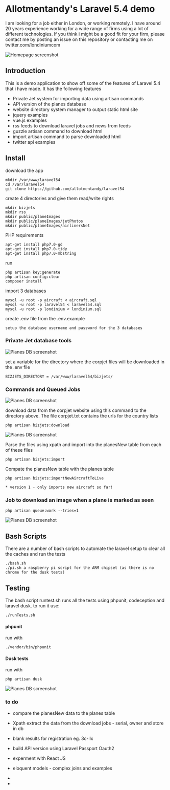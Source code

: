 # Allotmentandy's Laravel 5.4 demo

I am looking for a job either in London, or working remotely. I have around 20 years experience working for a wide range of firms using a lot of different technologies. If you think i might be a good fit for your firm, please contact me by posting an issue on this repository or contacting me on twitter.com/londiniumcom

![Homepage screenshot](/tests/Browser/screenshots/home.png)

## Introduction

This is a demo application to show off some of the features of Laravel 5.4 that i have made. It has the following features

- Private Jet system for importing data using artisan commands 
- API version of the planes database 
- website directory system manager to output static html site
- jquery examples
- vue.js examples
- rss feeds to download laravel jobs and news from feeds
- guzzle artisan command to download html
- import artisan command to parse downloaded html
- twitter api examples 

## Install

download the app 
```
mkdir /var/www/laravel54
cd /var/laravel54
git clone https://github.com/allotmentandy/laravel54
```

create 4 directories and give them read/write rights

```
mkdir bizjets
mkdir rss
mkdir public/planeImages
mkdir public/planeImages/jetPhotos
mkdir public/planeImages/airlinersNet
```

PHP requirements
```
apt-get install php7.0-gd
apt-get install php7.0-tidy
apt-get install php7.0-mbstring
```

run
``` 
php artisan key:generate
php artisan config:clear
composer install
```

import 3 databases

```
mysql -u root -p aircraft < aircraft.sql
mysql -u root -p laravel54 < laravel54.sql
mysql -u root -p londinium < londinium.sql

```
create .env file from the .env.example
```
setup the database username and password for the 3 databases
```

### Private Jet database tools

![Planes DB screenshot](/tests/Browser/screenshots/planesList.png)


set a variable for the directory where the corpjet files will be downloaded in the .env file

``` 
BIZJETS_DIRECTORY = /var/www/laravel54/bizjets/
```

### Commands and Queued Jobs

![Planes DB screenshot](/tests/Browser/screenshots/artisan.png)


download data from the corpjet website using this command to the directory above. The file corpjet.txt contains the urls for the country lists


```
php artisan bizjets:download
```

![Planes DB screenshot](/tests/Browser/screenshots/downloader.png)


Parse the files using xpath and import into the planesNew table from each of these files 

```
php artisan bizjets:import
```

Compate the planesNew table with the planes table

```
php artisan bizjets:importNewAircraftToLive 

* version 1 - only imports new aircraft so far!
```


### Job to download an image when a plane is marked as seen

```
php artisan queue:work --tries=1
```

![Planes DB screenshot](/tests/Browser/screenshots/queue.png)

## Bash Scripts

There are a number of bash scripts to automate the laravel setup to clear all the caches and run the tests

```
./bash.sh 
./pi.sh a raspberry pi script for the ARM chipset (as there is no chrome for the dusk tests)
```

## Testing

The bash script runtest.sh runs all the tests using phpunit, codeception and laravel dusk. to run it use:

```
./runTests.sh
```

#### phpunit 
run with 

```
./vendor/bin/phpunit
```


#### Dusk tests
run with 

```
php artisan dusk
```

![Planes DB screenshot](/tests/Browser/screenshots/planesDetails.png)


### to do
- compare the planesNew data to the planes table 
- Xpath extract the data from the download jobs - serial, owner and store in db 
- blank results for registration eg. 3c-llx

- build API version using Laravel Passport Oauth2
- experment with React JS
- eloquent models - complex joins and examples
- 
- 